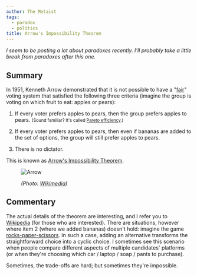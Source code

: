 ```yaml
---
author: The Metaist
tags:
  - paradox
  - politics
title: Arrow's Impossibility Theorem
---
```


_I seem to be posting a lot about paradoxes recently. I'll probably take a
little break from paradoxes after this one._

## Summary

<div class="entry-summary" markdown="1">

In 1951, Kenneth Arrow demonstrated that it is not possible to have a
"[fair]({{BLOG_URL}}/2009/11/fairness-equity-equality-and-relative.html)" voting
system that satisfied the following three criteria (imagine the group is voting
on which fruit to eat: apples or pears):

1. If every voter prefers apples to pears, then the group prefers apples to
   pears. <small>(Sound familiar? It's called
   [Pareto efficiency]({{BLOG_URL}}/2009/11/pareto-efficiency.html).)</small>

2. If every voter prefers apples to pears, then even if bananas are added to
   the set of options, the group will still prefer apples to pears.

3. There is no dictator.

This is known as [Arrow's Impossibility Theorem](http://en.wikipedia.org/wiki/Arrow's_impossibility_theorem).

</div>

<figure markdown="1">

![Arrow]({{thumbnail}})

<figcaption>
  <address markdown="1">

(Photo: [Wikimedia](http://commons.wikimedia.org/wiki/File:Fletching-Arrow-8.jpeg))</address>

</figcaption>
</figure><!--more-->

## Commentary

The actual details of the theorem are interesting, and I refer you to
[Wikipedia](http://en.wikipedia.org/wiki/Arrow's_impossibility_theorem#Interpretations_of_the_theorem)
(for those who are interested). There are situations, however where item 2
(where we added bananas) doesn't hold: imagine the game
[rocks-paper-scissors](http://en.wikipedia.org/wiki/Rock-paper-scissors). In
such a case, adding an alternative transforms the straightforward choice into a
cyclic choice. I sometimes see this scenario when people compare different
aspects of multiple candidates' platforms (or when they're choosing which car /
laptop / soap / pants to purchase).

Sometimes, the trade-offs are hard; but sometimes they're impossible.
